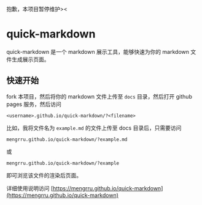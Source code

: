 抱歉，本项目暂停维护><

# quick-markdown

quick-markdown 是一个 markdown 展示工具，能够快速为你的 markdown 文件生成展示页面。

## 快速开始

fork 本项目，然后将你的 markdown 文件上传至 `docs` 目录，然后打开 github pages 服务，然后访问

```
<username>.github.io/quick-markdown/?<filename>
```

比如，我将文件名为 `example.md` 的文件上传至 docs 目录后，只需要访问

```
mengrru.github.io/quick-markdown/?example.md
```

或

```
mengrru.github.io/quick-markdown/?example
```

即可浏览该文件的渲染后页面。

详细使用说明访问 [https://mengrru.github.io/quick-markdown](https://mengrru.github.io/quick-markdown)
